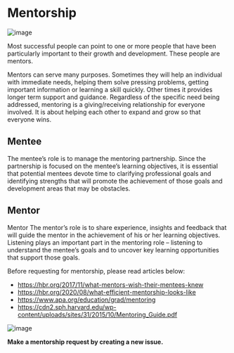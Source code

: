 # Mentorship

![image](https://user-images.githubusercontent.com/414141/121236001-2e847300-c8b5-11eb-869e-6f9ee3915d2f.png)

Most successful people can point to one or more 
people that have been particularly important to 
their growth and development. These people are 
mentors.

Mentors can serve many purposes. Sometimes 
they will help an individual with immediate 
needs, helping them solve pressing problems, 
getting important information or learning a 
skill quickly. Other times it provides longer
term support and guidance. Regardless of the 
specific need being addressed, mentoring is 
a giving/receiving relationship for everyone 
involved. It is about helping each other to
expand and grow so that everyone wins.


## Mentee 
The mentee’s role is to manage the mentoring 
partnership. Since the partnership is focused 
on the mentee’s learning objectives, it is 
essential that potential mentees devote time 
to clarifying professional goals and identifying 
strengths that will promote the achievement 
of those goals and development areas that 
may be obstacles.

## Mentor 
Mentor The mentor’s role is to share experience, 
insights and feedback that will guide the mentor 
in the achievement of his or her learning objectives. 
Listening plays an important part in the mentoring 
role – listening to understand the mentee’s goals
and to uncover key learning opportunities that 
support those goals.

Before requesting for mentorship, please read articles below:
- https://hbr.org/2017/11/what-mentors-wish-their-mentees-knew
- https://hbr.org/2020/08/what-efficient-mentorship-looks-like
- https://www.apa.org/education/grad/mentoring
- https://cdn2.sph.harvard.edu/wp-content/uploads/sites/31/2015/10/Mentoring_Guide.pdf

![image](https://user-images.githubusercontent.com/414141/121238072-6c829680-c8b7-11eb-881b-f8b8aaf35290.png)

**Make a mentorship request by creating a new issue.**
